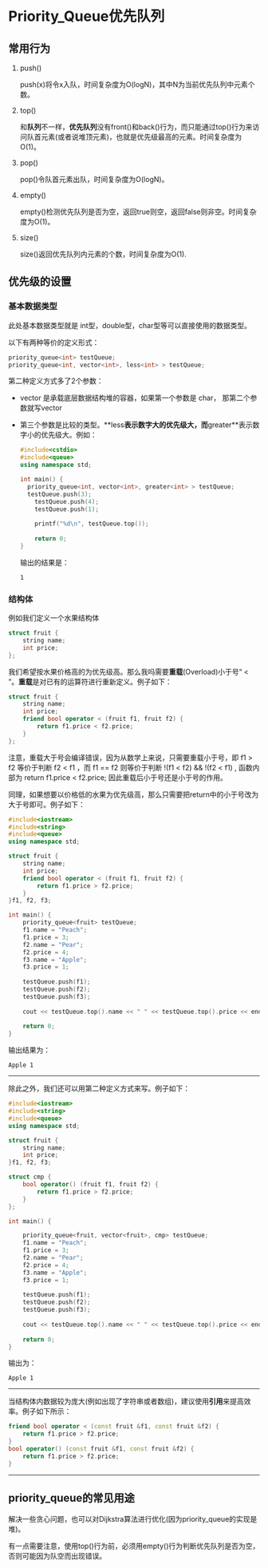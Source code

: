# Priority_Queue优先队列

## 常用行为

1. push()

   push(x)将令x入队，时间复杂度为O(logN)，其中N为当前优先队列中元素个数。

2. top()

   和**队列**不一样，**优先队列**没有front()和back()行为，而只能通过top()行为来访问队首元素(或者说堆顶元素)，也就是优先级最高的元素。时间复杂度为O(1)。

3. pop()

   pop()令队首元素出队，时间复杂度为O(logN)。

4. empty()

   empty()检测优先队列是否为空，返回true则空，返回false则非空。时间复杂度为O(1)。

5. size()

   size()返回优先队列内元素的个数，时间复杂度为O(1).



## 优先级的设置

### 基本数据类型

此处基本数据类型就是 int型，double型，char型等可以直接使用的数据类型。

以下有两种等价的定义形式：

```c++
priority_queue<int> testQueue;
priority_queue<int, vector<int>, less<int> > testQueue; 
```

第二种定义方式多了2个参数：

- vector<int> 是承载底层数据结构堆的容器，如果第一个参数是 char， 那第二个参数就写vector<char>

- 第三个参数是比较的类型。**less<int>**表示数字大的优先级大，而**greater<int>**表示数字小的优先级大。例如：

  ```c++
  #include<cstdio>
  #include<queue>
  using namespace std;
  
  int main() {
  	priority_queue<int, vector<int>, greater<int> > testQueue;
  	testQueue.push(3);
      testQueue.push(4);
      testQueue.push(1);
      
      printf("%d\n", testQueue.top());
      
      return 0;
  }
  ```

  输出的结果是：

  ```output
  1
  ```

  

### 结构体

例如我们定义一个水果结构体

```c++
struct fruit {
	string name;
	int price;
};
```

我们希望按水果价格高的为优先级高。那么我吗需要**重载**(Overload)小于号“ < ”。**重载**是对已有的运算符进行重新定义。例子如下：

```c++
struct fruit {
	string name;
    int price;
    friend bool operator < (fruit f1, fruit f2) {
        return f1.price < f2.price;
    }
};
```

注意，重载大于号会编译错误，因为从数学上来说，只需要重载小于号，即 f1 > f2 等价于判断 f2 < f1 ，而 f1 == f2 则等价于判断 !(f1 < f2) && !(f2 < f1) , 函数内部为 return f1.price < f2.price; 因此重载后小于号还是小于号的作用。

同理，如果想要以价格低的水果为优先级高，那么只需要把return中的小于号改为大于号即可。例子如下：

```c++
#include<iostream>
#include<string>
#include<queue>
using namespace std;

struct fruit {
	string name;
	int price;
	friend bool operator < (fruit f1, fruit f2) {
		return f1.price > f2.price;
	}
}f1, f2, f3;

int main() {
	priority_queue<fruit> testQueue;
	f1.name = "Peach";
	f1.price = 3;
	f2.name = "Pear";
	f2.price = 4;
	f3.name = "Apple";
	f3.price = 1;
	
	testQueue.push(f1);
	testQueue.push(f2);
	testQueue.push(f3);
	
	cout << testQueue.top().name << " " << testQueue.top().price << endl;
	
	return 0;
}
```

输出结果为：

```output
Apple 1
```

---

除此之外，我们还可以用第二种定义方式来写。例子如下：

```c++
#include<iostream>
#include<string>
#include<queue>
using namespace std;

struct fruit {
	string name;
	int price;
}f1, f2, f3;

struct cmp {
	bool operator() (fruit f1, fruit f2) {
		return f1.price > f2.price;
	}
};

int main() {

	priority_queue<fruit, vector<fruit>, cmp> testQueue;
	f1.name = "Peach";
	f1.price = 3;
	f2.name = "Pear";
	f2.price = 4;
	f3.name = "Apple";
	f3.price = 1;
	
	testQueue.push(f1);
	testQueue.push(f2);
	testQueue.push(f3);
	
	cout << testQueue.top().name << " " << testQueue.top().price << endl;
	
	return 0;
}
```

输出为：

```output
Apple 1
```

---

当结构体内数据较为庞大(例如出现了字符串或者数组)，建议使用**引用**来提高效率。例子如下所示：

```c++
friend bool operator < (const fruit &f1, const fruit &f2) {
    return f1.price > f2.price;
}
bool operator() (const fruit &f1, const fruit &f2) {
    return f1.price > f2.price;
}
```

---

## priority_queue的常见用途

解决一些贪心问题，也可以对Dijkstra算法进行优化(因为priority_queue的实现是堆)。

有一点需要注意，使用top()行为前，必须用empty()行为判断优先队列是否为空，否则可能因为队空而出现错误。